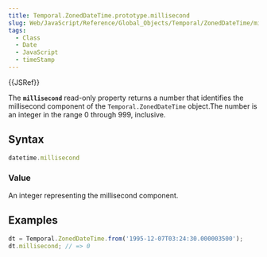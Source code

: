```yaml
---
title: Temporal.ZonedDateTime.prototype.millisecond
slug: Web/JavaScript/Reference/Global_Objects/Temporal/ZonedDateTime/millisecond
tags:
  - Class
  - Date
  - JavaScript
  - timeStamp
---
```

{{JSRef}}

The **`millisecond`** read-only property returns a number that identifies the
millisecond component of the `Temporal.ZonedDateTime` object.The number is an
integer in the range 0 through 999, inclusive.

## Syntax

```js
datetime.millisecond
```

### Value

An integer representing the millisecond component.

## Examples

```js
dt = Temporal.ZonedDateTime.from('1995-12-07T03:24:30.000003500');
dt.millisecond; // => 0
```
